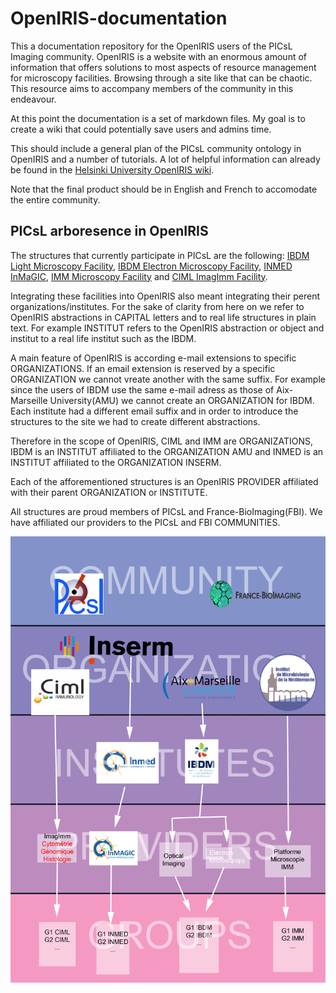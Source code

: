 # OpenIRIS-documentation
This a documentation repository for the OpenIRIS users of the PICsL Imaging community. OpenIRIS is a website with an enormous amount of information that offers solutions to most aspects of resource management for microscopy facilities. Browsing through a site like that can be chaotic. This resource aims to accompany members of the community in this endeavour.

At this point the documentation is a set of markdown files. My goal is to create a wiki that could potentially save users and admins time. 

This should include a general plan of the PICsL community ontology in OpenIRIS and a number of tutorials. A lot of helpful information can already be found in the [Helsinki University OpenIRIS wiki](https://wiki.helsinki.fi/display/OpenIRIS/Open+IRIS).

Note that the final product should be in English and French to accomodate the entire community.

## PICsL arboresence in OpenIRIS

The structures that currently participate in PICsL are the following: [IBDM Light Microscopy Facility](http://www.ibdm.univ-mrs.fr/service/imaging/), [IBDM Electron Microscopy Facility](http://www.ibdm.univ-mrs.fr/service/microscopy/), [INMED InMaGIC](https://www.inmed.fr/inmagic-plateforme-imagerie), [IMM Microscopy Facility](https://www.imm.cnrs.fr/spip?lang=fr) and [CIML ImagImm Facility](http://www.ciml.univ-mrs.fr/technology/imagimm-0).

Integrating these facilities into OpenIRIS also meant integrating their perent organizations/institutes. For the sake of clarity from here on we refer to OpenIRIS abstractions in CAPITAL letters and to real life structures in plain text. For example INSTITUT refers to the OpenIRIS abstraction or object and institut to a real life institut such as the IBDM.

A main feature of OpenIRIS is according e-mail extensions to specific ORGANIZATIONS. If an email extension is reserved by a specific ORGANIZATION we cannot vreate another with the same suffix. For example since the users of IBDM use the same e-mail adress as those of Aix-Marseille University(AMU) we cannot create an ORGANIZATION for IBDM. Each institute had a different email suffix and in order to introduce the structures to the site we had to create different abstractions.

Therefore in the scope of OpenIRIS, CIML and IMM are ORGANIZATIONS, IBDM is an INSTITUT affiliated to the ORGANIZATION AMU and INMED is an INSTITUT affiliated to the ORGANIZATION INSERM.

Each of the afforementioned structures is an OpenIRIS PROVIDER affiliated with their parent ORGANIZATION or INSTITUTE.

All structures are proud members of PICsL and France-BioImaging(FBI). We have affiliated our providers to the PICsL and FBI COMMUNITIES.

![PICsL community on OpenIRIS](finalPLAN2.png)
